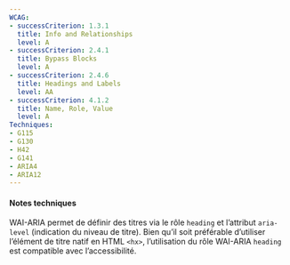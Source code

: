 ```yaml
---
WCAG: 
- successCriterion: 1.3.1
  title: Info and Relationships
  level: A
- successCriterion: 2.4.1
  title: Bypass Blocks
  level: A
- successCriterion: 2.4.6
  title: Headings and Labels
  level: AA
- successCriterion: 4.1.2
  title: Name, Role, Value
  level: A
Techniques: 
- G115
- G130
- H42
- G141
- ARIA4
- ARIA12
---
```


#### Notes techniques

WAI-ARIA permet de définir des titres via le rôle `heading` et l’attribut `aria-level` (indication du niveau de titre). Bien qu’il soit préférable d’utiliser l’élément de titre natif en HTML `<hx>`, l’utilisation du rôle WAI-ARIA `heading` est compatible avec l’accessibilité.